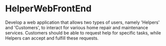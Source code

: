 # HelperWebFrontEnd
Develop a web application that allows two types of users, namely 'Helpers' and 'Customers', to interact for various home repair and maintenance services. Customers should be able to request help for specific tasks, while Helpers can accept and fulfill these requests.
